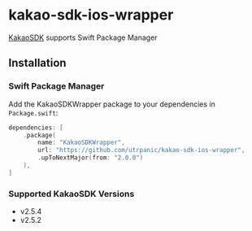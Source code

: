# kakao-sdk-ios-wrapper
[KakaoSDK](https://developers.kakao.com/docs/latest/ko/sdk-download/ios) supports Swift Package Manager

## Installation

### Swift Package Manager

Add the KakaoSDKWrapper package to your dependencies in `Package.swift`:

```swift
dependencies: [
    .package(
        name: "KakaoSDKWrapper", 
        url: "https://github.com/utrpanic/kakao-sdk-ios-wrapper", 
        .upToNextMajor(from: "2.0.0")
    ),
]
```

### Supported KakaoSDK Versions
- v2.5.4
- v2.5.2
